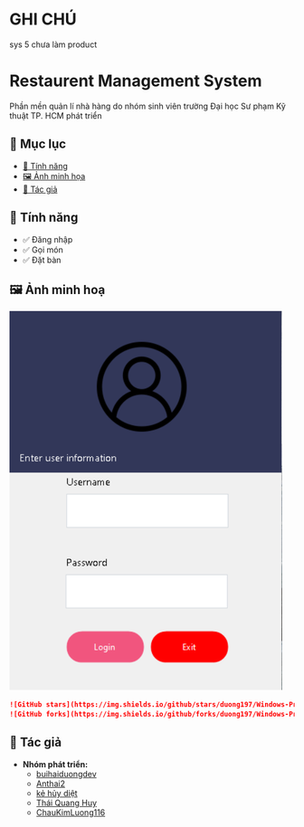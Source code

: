 # GHI CHÚ
sys 5 chưa làm product


# Restaurent Management System

Phần mền quản lí nhà hàng do nhóm sinh viên trường Đại học Sư phạm Kỹ thuật TP. HCM phát triển

## 📌 Mục lục
- [🚀 Tính năng](#-tính-năng)
- [🖼️ Ảnh minh họa](#-ảnh-minh-họa)
- [👤 Tác giả](#-tác-giả)

## 🚀 Tính năng
- ✅ Đăng nhập
- ✅ Gọi món
- ✅ Đặt bàn

## 🖼️ Ảnh minh hoạ
![Demo](https://github.com/buihaiduongdev/project-images/blob/main/frmLogin.png)

```md
![GitHub stars](https://img.shields.io/github/stars/duong197/Windows-Programming?style=social)
![GitHub forks](https://img.shields.io/github/forks/duong197/Windows-Programming?style=social)
```

## 👤 Tác giả
- **Nhóm phát triển:**  
  - [buihaiduongdev](https://github.com/buihaiduongdev)  
  - [Anthai2](https://github.com/Anthai2)  
  - [kẻ hủy diệt](https://github.com/Sangchaos)
  - [Thái Quang Huy](https://github.com/HuyQuangThai)
  - [ChauKimLuong116](https://github.com/ChauKimLuong116)


